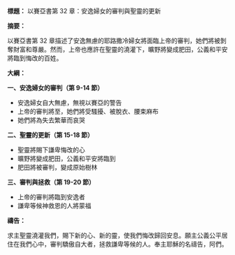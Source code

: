 **標題：** 以賽亞書第 32 章：安逸婦女的審判與聖靈的更新

**摘要：**

以賽亞書第 32 章描述了安逸無慮的耶路撒冷婦女將面臨上帝的審判，她們將被剝奪財富和尊嚴。然而，上帝也應許在聖靈的澆灌下，曠野將變成肥田，公義和平安將臨到悔改的百姓。

**大綱：**

**一、安逸婦女的審判（第 9-14 節）**
* 安逸婦女自大無慮，無視以賽亞的警告
* 上帝的審判將至，她們將受騷擾、被脫衣、腰束麻布
* 她們將為失去繁華而哀哭

**二、聖靈的更新（第 15-18 節）**
* 聖靈將賜下謙卑悔改的心
* 曠野將變成肥田，公義和平安將臨到
* 肥田將被審判，變成原始樹林

**三、審判與拯救（第 19-20 節）**
* 上帝的審判將臨到安逸者
* 謙卑等候神救恩的人將蒙福

**禱告：**

求主聖靈澆灌我們，賜下新的心、新的靈，使我們悔改歸回安息。願主公義公平居住在我們心中，審判驕傲自大者，拯救謙卑等候的人。奉主耶穌的名禱告，阿們。